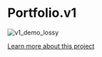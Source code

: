 # Portfolio.v1
![v1_demo_lossy](https://github.com/kalenwallin/portfolio.v1/assets/31481852/f836bc48-8ff2-4f23-8e03-76092f726a68)

[Learn more about this project](https://kalenwallin.com/portfoliov1)

